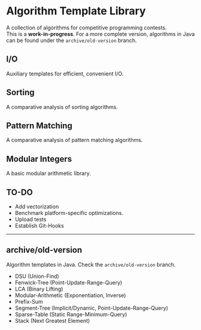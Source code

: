 # Algorithm Template Library
A collection of algorithms for competitive programming contests.  
This is a **work-in-progress**. For a more complete version, algorithms in Java can be found under the `archive/old-version` branch.

## I/O
Auxiliary templates for efficient, convenient I/O.  

## Sorting
A comparative analysis of sorting algorithms.  

## Pattern Matching
A comparative analysis of pattern matching algorithms.  

## Modular Integers
A basic modular arithmetic library.  

## TO-DO
- Add vectorization
- Benchmark platform-specific optimizations.
- Upload tests
- Establish Git-Hooks

---

## archive/old-version
Algorithm templates in Java. Check the `archive/old-version` branch.
- DSU (Union-Find)
- Fenwick-Tree (Point-Update-Range-Query)
- LCA (Binary Lifting)
- Modular-Arithmetic (Exponentiation, Inverse)
- Prefix-Sum
- Segment-Tree (Implicit/Dynamic, Point-Update-Range-Query)
- Sparse-Table (Static Range-Minimum-Query)
- Stack (Next Greatest Element)

